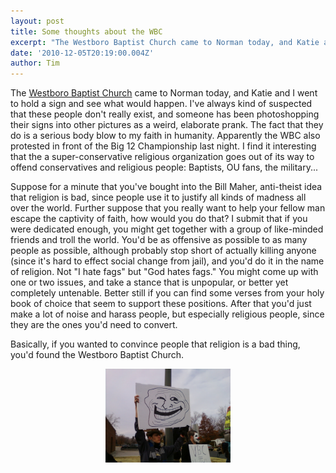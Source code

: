 ```yaml
---
layout: post
title: Some thoughts about the WBC
excerpt: "The Westboro Baptist Church came to Norman today, and Katie and I went to hold a sign and see what would happen. I've always kind of suspected that these people don't really exist, and someone has been photoshopping their signs into other pictures as a weird, elaborate prank. The fact that they do is a serious body blow to my faith in humanity. Apparently the WBC also protested in front of the Big 12 Championship last night. I find it interesting that the a super-conservative religious organization goes out of its way to offend conservatives and religious people: Baptists, OU fans, the military..."
date: '2010-12-05T20:19:00.004Z'
author: Tim
---
```


The [Westboro Baptist Church](http://www.godhatesfags.com/) came to Norman today, and Katie and I went to hold a sign and see what would happen. I've always kind of suspected that these people don't really exist, and someone has been photoshopping their signs into other pictures as a weird, elaborate prank. The fact that they do is a serious body blow to my faith in humanity. Apparently the WBC also protested in front of the Big 12 Championship last night. I find it interesting that the a super-conservative religious organization goes out of its way to offend conservatives and religious people: Baptists, OU fans, the military... 

Suppose for a minute that you've bought into the Bill Maher, anti-theist idea that religion is bad, since people use it to justify all kinds of madness all over the world. Further suppose that you really want to help your fellow man escape the captivity of faith, how would you do that? I submit that if you were dedicated enough, you might get together with a group of like-minded friends and troll the world. You'd be as offensive as possible to as many people as possible, although probably stop short of actually killing anyone (since it's hard to effect social change from jail), and you'd do it in the name of religion. Not "I hate fags" but "God hates fags." You might come up with one or two issues, and take a stance that is unpopular, or better yet completely untenable. Better still if you can find some verses from your holy book of choice that seem to support these positions. After that you'd just make a lot of noise and harass people, but especially religious people, since they are the ones you'd need to convert. 

Basically, if you wanted to convince people that religion is a bad thing, you'd found the Westboro Baptist Church.

<a href="/images/troll_sign.jpg"><img style="display:block; margin:0px auto 10px; text-align:center;cursor:pointer; cursor:hand;width: 200px; height: 150px;" src="/images/troll_sign.jpg" border="0" alt="" /></a>
